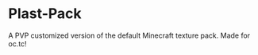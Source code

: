 Plast-Pack
==========

A PVP customized version of the default Minecraft texture pack. Made for oc.tc!
